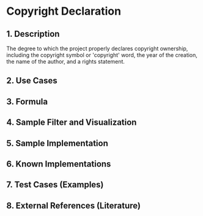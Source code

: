 # Copyright Declaration

## 1. Description
The degree to which the project properly declares copyright ownership, including the copyright symbol or 'copyright' word, the year of the creation, the name of the author, and a rights statement.

## 2. Use Cases

## 3. Formula

## 4. Sample Filter and Visualization

## 5. Sample Implementation

## 6. Known Implementations

## 7. Test Cases (Examples)

## 8. External References (Literature)
